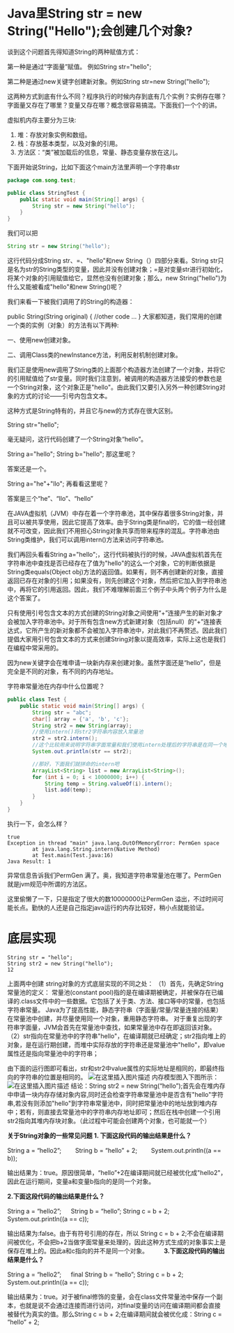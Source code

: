 # Java里String str = new String("Hello");会创建几个对象?



谈到这个问题首先得知道String的两种赋值方式：

  第一种是通过“字面量”赋值。 例如String str="hello";

  第二种是通过new关键字创建新对象。例如String str=new String("hello");

这两种方式到底有什么不同？程序执行的时候内存到底有几个实例？实例存在哪？字面量又存在了哪里？变量又存在哪？概念很容易搞混。下面我们一个个的讲。

虚拟机内存主要分为三块:

1. 堆：存放对象实例和数组。
2. 栈：存放基本类型，以及对象的引用。
3. 方法区：“类”被加载后的信息，常量、静态变量存放在这儿。

下面开始说String，比如下面这个main方法里声明一个字符串str

```java
package com.song.test;

public class StringTest {
	public static void main(String[] args) {
		String str = new String("hello");
	}
}
```

我们可以把

```java
String str = new String("hello");
```

这行代码分成String str、=、"hello"和new String（）四部分来看。String str只是名为str的String类型的变量，因此并没有创建对象；=是对变量str进行初始化，将某个对象的引用赋值给它，显然也没有创建对象；那么，new String("hello")为什么又能被看成"hello"和new String()呢？



我们来看一下被我们调用了的String的构造器： 

public String(String original) { //other code ... }  大家都知道，我们常用的创建一个类的实例（对象）的方法有以下两种:

一、使用new创建对象。 

二、调用Class类的newInstance方法，利用反射机制创建对象。

我们正是使用new调用了String类的上面那个构造器方法创建了一个对象，并将它的引用赋值给了str变量。同时我们注意到，被调用的构造器方法接受的参数也是一个String对象，这个对象正是"hello"。由此我们又要引入另外一种创建String对象的方式的讨论——引号内包含文本。

这种方式是String特有的，并且它与new的方式存在很大区别。 

String str="hello"; 

毫无疑问，这行代码创建了一个String对象“hello”。



String a="hello"; String b="hello"; 那这里呢？

答案还是一个。

String a="he"+"llo";  再看看这里呢？

答案是三个“he”、“llo”、“hello”



在JAVA虚拟机（JVM）中存在着一个字符串池，其中保存着很多String对象，并且可以被共享使用，因此它提高了效率。由于String类是final的，它的值一经创建就不可改变，因此我们不用担心String对象共享而带来程序的混乱。字符串池由String类维护，我们可以调用intern()方法来访问字符串池。 

我们再回头看看String a="hello";，这行代码被执行的时候，JAVA虚拟机首先在字符串池中查找是否已经存在了值为"hello"的这么一个对象，它的判断依据是String类equals(Object obj)方法的返回值。如果有，则不再创建新的对象，直接返回已存在对象的引用；如果没有，则先创建这个对象，然后把它加入到字符串池中，再将它的引用返回。因此，我们不难理解前面三个例子中头两个例子为什么是这个答案了。

只有使用引号包含文本的方式创建的String对象之间使用“+”连接产生的新对象才会被加入字符串池中。对于所有包含new方式新建对象（包括null）的“+”连接表达式，它所产生的新对象都不会被加入字符串池中，对此我们不再赘述。因此我们提倡大家用引号包含文本的方式来创建String对象以提高效率，实际上这也是我们在编程中常采用的。

因为new关键字会在堆申请一块新内存来创建对象。虽然字面还是“hello”，但是完全是不同的对象，有不同的内存地址。

字符串常量池在内存中什么位置呢？

```java
public class Test {  
    public static void main(String[] args) {  
        String str = "abc";  
        char[] array = {'a', 'b', 'c'};  
        String str2 = new String(array);  
        //使用intern()将str2字符串内容放入常量池  
        str2 = str2.intern();  
        //这个比较用来说明字符串字面常量和我们使用intern处理后的字符串是在同一个地方  
        System.out.println(str == str2);  

        //那好，下面我们就拼命的intern吧  
        ArrayList<String> list = new ArrayList<String>();  
        for (int i = 0; i < 10000000; i++) {  
            String temp = String.valueOf(i).intern();  
            list.add(temp);  
        }  
    }  
}
```

执行一下，会怎么样？

```
true 
Exception in thread "main" java.lang.OutOfMemoryError: PermGen space 
        at java.lang.String.intern(Native Method) 
        at Test.main(Test.java:16) 
Java Result: 1
```

 异常信息告诉我们PermGen 满了。奥，我知道字符串常量池在哪了。PermGen就是jvm规范中所谓的方法区。

   这里偷懒了一下，只是指定了很大的数10000000让PermGen 溢出，不过时间可能长点。勤快的人还是自己指定java运行的内存比较好，稍小点就能验证。



# 底层实现

```
String str = "hello";
String str2 = new String("hello");
12
```

上面两中创建 string对象的方式底层实现的不同之处：
（1）首先，先确定String常量池的定义：
常量池(constant pool)指的是在编译期被确定，并被保存在已编译的.class文件中的一些数据。它包括了关于类、方法、接口等中的常量，也包括字符串常量。
Java为了提高性能，静态字符串（字面量/常量/常量连接的结果）在常量池中创建，并尽量使用同一个对象，重用静态字符串。
对于重复出现的字符串字面量，JVM会首先在常量池中查找，如果常量池中存在即返回该对象。
（2）str指向在常量池中的字符串"hello"，在编译期就已经确定；str2指向堆上的对象，是在运行期创建，而堆中实际存放的字符串还是常量池中"hello"，即value属性还是指向常量池中的字符串；

由下面的运行图即可看出，str和str2中value属性的实际地址是相同的，即最终指向的字符串的位置是相同的。
![在这里插入图片描述](https://cdn.jsdelivr.net/gh/2234416233/myImage/img/20190318155015924.png)
内存模型图入下图所示：
![在这里插入图片描述](https://cdn.jsdelivr.net/gh/2234416233/myImage/img/20190318160908185.png)
结论：String str2 = new String(“hello”);首先会在堆内存中申请一块内存存储对象内容,同时还会检查字符串常量池中是否含有"hello"字符串,若没有则添加"hello"到字符串常量池中，同时把常量池中的地址放到堆内存中；若有，则直接去常量池中的字符串内存地址即可；然后在栈中创建一个引用str2指向其堆内存块对象。（此过程中可能会创建两个对象，也可能就一个）

**关于String对象的一些常见问题**
**1. 下面这段代码的输出结果是什么？**

String a = “hello2”; 　　String b = “hello” + 2; 　　System.out.println((a == b));

输出结果为：true。原因很简单，“hello”+2在编译期间就已经被优化成"hello2"，因此在运行期间，变量a和变量b指向的是同一个对象。

**2.下面这段代码的输出结果是什么？**

String a = “hello2”; 　 String b = “hello”; String c = b + 2; System.out.println((a == c));

输出结果为:false。由于有符号引用的存在，所以 String c = b + 2;不会在编译期间被优化，不会把b+2当做字面常量来处理的，因此这种方式生成的对象事实上是保存在堆上的。因此a和c指向的并不是同一个对象。
　　
**3.下面这段代码的输出结果是什么？**

String a = “hello2”; 　 final String b = “hello”; String c = b + 2; System.out.println((a == c));

输出结果为：true。对于被final修饰的变量，会在class文件常量池中保存一个副本，也就是说不会通过连接而进行访问，对final变量的访问在编译期间都会直接被替代为真实的值。那么String c = b + 2;在编译期间就会被优化成：String c = “hello” + 2;